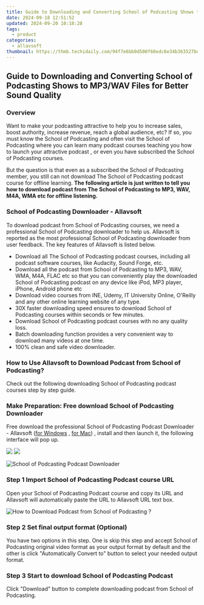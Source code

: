 ```yaml
---
title: Guide to Downloading and Converting School of Podcasting Shows to MP3/WAV Files for Better Sound Quality
date: 2024-09-18 12:51:52
updated: 2024-09-20 10:18:28
tags:
  - product
categories:
  - allavsoft
thumbnail: https://thmb.techidaily.com/94f7e6bb0d500f60edc6e34b363527bd47bbfffa481cdc60b824492075830e06.jpg
---
```


## Guide to Downloading and Converting School of Podcasting Shows to MP3/WAV Files for Better Sound Quality

### Overview

Want to make your podcasting attractive to help you to increase sales, boost authority, increase revenue, reach a global audience, etc? If so, you must know the School of Podcasting and often visit the School of Podcasting where you can learn many podcast courses teaching you how to launch your attractive podcast , or even you have subscribed the School of Podcasting courses.

But the question is that even as a subscribed the School of Podcasting member, you still can not download The School of Podcasting podcast course for offline learning. **The following article is just written to tell you how to download podcast from The School of Podcasting to MP3, WAV, M4A, WMA etc for offline listening.**

### School of Podcasting Downloader - Allavsoft

To download podcast from School of Podcasting courses, we need a professional School of Podcasting downloader to help us. Allavsoft is reported as the most professional School of Podcasting downloader from user feedback. The key features of Allavsoft is listed below.

* Download all The School of Podcasting podcast courses, including all podcast software courses, like Audacity, Sound Forge, etc.
* Download all the podcast from School of Podcasting to MP3, WAV, WMA, M4A, FLAC etc so that you can conveniently play the downloaded School of Podcasting podcast on any device like iPod, MP3 player, iPhone, Android phone etc
* Download video courses from INE, Udemy, IT University Online, O'Reilly and any other online learning website of any type.
* 30X faster downloading speed ensures to download School of Podcasting courses within seconds or few minutes.
* Download School of Podcasting podcast courses with no any quality loss.
* Batch downloading function provides a very convenient way to download many videos at one time.
* 100% clean and safe video downloader.

### How to Use Allavsoft to Download Podcast from School of Podcasting?

Check out the following downloading School of Podcasting podcast courses step by step guide.

### Make Preparation: Free download School of Podcasting Downloader

Free download the professional School of Podcasting Podcast Downloader - Allavsoft ([for Windows](https://tools.techidaily.com/allavsoft/products/) , [for Mac](https://tools.techidaily.com/allavsoft/products/)) , install and then launch it, the following interface will pop up.

[![](https://www.allavsoft.com/how-to/../images/how-to/free-download-win.jpg)](https://tools.techidaily.com/allavsoft/products/) [![](https://www.allavsoft.com/how-to/../images/how-to/free-download-mac.jpg)](https://tools.techidaily.com/allavsoft/products/)

![School of Podcasting Podcast Downloader](https://www.allavsoft.com/how-to/../images/allavsoft/screen-shot-600.jpg)

### Step 1 Import School of Podcasting Podcast course URL

Open your School of Podcasting Podcast course and copy its URL and Allavsoft will automatically paste the URL to Allavsoft URL text box.

![How to Download Podcast from School of Podcasting ?](https://www.allavsoft.com/how-to/../images/how-to/download-rtmp-video/download-rtmp-video.jpg)

### Step 2 Set final output format (Optional)

You have two options in this step. One is skip this step and accept School of Podcasting original video format as your output format by default and the other is click "Automatically Convert to" button to select your needed output format.

### Step 3 Start to download School of Podcasting Podcast

Click "Download" button to complete downloading podcast from School of Podcasting.

<ins class="adsbygoogle"
     style="display:block"
     data-ad-format="autorelaxed"
     data-ad-client="ca-pub-7571918770474297"
     data-ad-slot="1223367746"></ins>



<ins class="adsbygoogle"
     style="display:block"
     data-ad-client="ca-pub-7571918770474297"
     data-ad-slot="8358498916"
     data-ad-format="auto"
     data-full-width-responsive="true"></ins>
